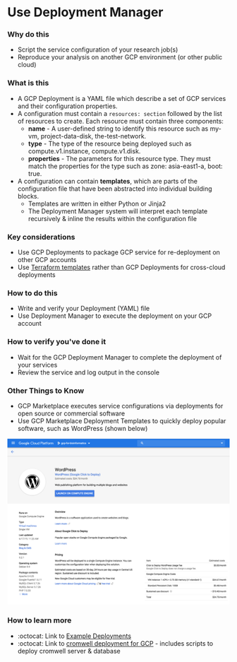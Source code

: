 # Use Deployment Manager 

### Why do this
 - Script the service configuration of your research job(s) 
 - Reproduce your analysis on another GCP environment (or other public cloud)

### What is this
 - A GCP Deployment is a YAML file which describe a set of GCP services and their configuration properties.  
 - A configuration must contain a `resources: section` followed by the list of resources to create. Each resource must contain three components:
    - **name** - A user-defined string to identify this resource such as my-vm, project-data-disk, the-test-network.
    - **type** - The type of the resource being deployed such as compute.v1.instance, compute.v1.disk. 
    - **properties** - The parameters for this resource type. They must match the properties for the type such as zone: asia-east1-a, boot: true.
 - A configuration can contain **templates**, which are parts of the configuration file that have been abstracted into individual building blocks. 
    - Templates are written in either Python or Jinja2
    - The Deployment Manager system will interpret each template recursively & inline the results within the configuration file

### Key considerations
 - Use GCP Deployments to package GCP service for re-deployment on other GCP accounts
  - Use [Terraform templates](https://www.terraform.io/docs/providers/template/d/file.html) rather than GCP Deployments for cross-cloud deployments  
 
### How to do this
 - Write and verify your Deployment (YAML) file
 - Use Deployment Manager to execute the deployment on your GCP account

### How to verify you've done it
 - Wait for  the GCP Deployment Manager to complete the deployment of your services
 - Review the service and log output in the console

### Other Things to Know
 - GCP Marketplace executes service configurations via deployments for open source or commercial software
 - Use GCP Marketplace Deployment Templates to quickly deploy popular software, such as WordPress (shown below)

 [![deployment](/images/deployment.png)]()


### How to learn more
 - :octocat: Link to [Example Deployments](https://github.com/GoogleCloudPlatform/deploymentmanager-samples)
 - :octocat: Link to [cromwell deployment for GCP](https://github.com/hall-lab/cromwell-deployment) - includes scripts to deploy cromwell server & database